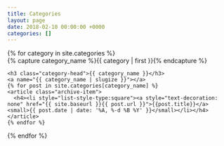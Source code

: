 ```yaml
---
title: Categories
layout: page
date: 2018-02-10 00:00:00 +0000
categories: []
---
```


<div id="archives">
{% for category in site.categories %}
  <div class="archive-group">
    {% capture category_name %}{{ category | first }}{% endcapture %}
    <div id="#{{ category_name | slugize }}"></div>
    <p></p>

    <h3 class="category-head">{{ category_name }}</h3>
    <a name="{{ category_name | slugize }}"></a>
    {% for post in site.categories[category_name] %}
    <article class="archive-item">
      <h4><li style="list-style-type:square"><a style="text-decoration: none" href="{{ site.baseurl }}{{ post.url }}">{{post.title}}</a> <small>{{ post.date | date: '%A, %-d %B %Y' }}</small></li></h4>
    </article>
    {% endfor %}
  </div>
{% endfor %}
</div>
